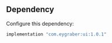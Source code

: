 Dependency
--------

Configure this dependency:

```kotlin
implementation "com.eygraber:ui:1.0.1"
```